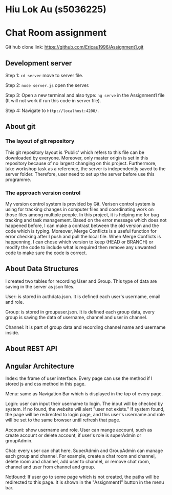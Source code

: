 # Hiu Lok Au (s5036225)
# Chat Room assignment
Git hub clone link: https://github.com/Ericau1996/Assignment1.git

## Development server
Step 1: `cd server` move to server file.

Step 2: `node server.js` open the server.

Step 3: Open a new terminal and also type: `ng serve` in the Assignment1 file (It will not work if run this code in server file).

Step 4: Navigate to `http://localhost:4200/`.

## About git

### The layout of git repository
This git repository layout is 'Public' which refers to this file can be downloaded by everyone. Moreover, only master origin is set in this repository because of no largest changing on this project. Furthermore, take workshop task as a reference, the server is independently saved to the server folder. Therefore, user need to set up the server before use this programme.

### The approach version control
My version control system is provided by Git. Verison control system is using for tracking changes in computer files and coordinating work on those files among multiple people. In this project, it is helping me for bug tracking and task management. Based on the error message which does not happened before, I can make a contrast between the old version and the code which is typing. Moreover, Merge Conflicts is a useful function for error checking after I push and pull the local file. When Merge Conflicts is happenning, I can chose which version to keep (HEAD or BRANCH) or modify the code to include what is required then remove any unwanted code to make sure the code is correct.

## About Data Structures
I created two tables for recording User and Group. This type of data are saving in the server as json files.

User: is stored in authdata.json. It is defined each user's username, email and role.

Group: is stored in groupuser.json. It is defined each group data, every group is saving the data of username, channel and user in channel.

Channel: It is part of group data and recording channel name and username inside.

## About REST API	



## Angular Architecture
Index: the frame of user interface. Every page can use the method if I stored js and css method in this page.

Menu: same as Navigation Bar which is displayed in the top of every page.

Login: user can input their username to login. The input will be checked by system. If no found, the website will alert "user not exists." If system found, the page will be redirected to login page, and this user's username and role will be set to the same browser until refresh that page.

Account: show username and role. User can mange account, such as create account or delete account, if user's role is superAdmin or groupAdmin.

Chat: every user can chat here. SuperAdmin and GroupAdmin can manage each group and channel. For example, create a chat room and channel, delete room and channel, add user to channel, or remove chat room, channel and user from channel and group.

Notfound: If user go to some page which is not created, the paths will be redirected  to this page. It is shown in the "Assignment1" button in the menu bar.
